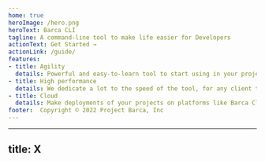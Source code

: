 ```yaml
---
home: true
heroImage: /hero.png
heroText: Barca CLI
tagline: A command-line tool to make life easier for Developers
actionText: Get Started →
actionLink: /guide/
features:
- title: Agility
  details: Powerful and easy-to-learn tool to start using in your projects.
- title: High performance
  details: We dedicate a lot to the speed of the tool, for any client to feel pleasant generating their projects.
- title: Cloud
  details: Make deployments of your projects on platforms like Barca Cloud, Heroku, Amazon Web, Google Cloud and etc.
footer:  Copyright © 2022 Project Barca, Inc
---
```



---
title: X
---